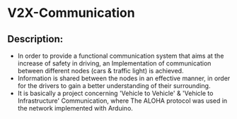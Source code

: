 # V2X-Communication

## Description:
- In order to provide a functional communication system that aims at the increase of safety in driving, an Implementation of communication between different nodes (cars &amp; traffic light) is achieved.
- Information is shared between the nodes in an effective manner, in order for the drivers to gain a better understanding of their surrounding.
- It is basically a project concerning 'Vehicle to Vehicle' & 'Vehicle to Infrastructure' Communication, where The ALOHA protocol was used in the network implemented with Arduino.

